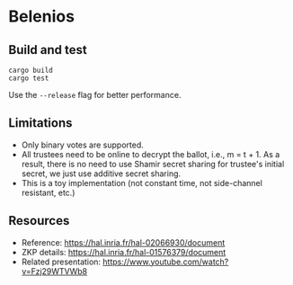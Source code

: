 # Belenios

## Build and test
```
cargo build
cargo test
```
Use the `--release` flag for better performance.

## Limitations
- Only binary votes are supported.
- All trustees need to be online to decrypt the ballot, i.e., m = t + 1.
As a result, there is no need to use Shamir secret sharing for trustee's initial secret,
we just use additive secret sharing.
- This is a toy implementation (not constant time, not side-channel resistant, etc.)

## Resources
- Reference: https://hal.inria.fr/hal-02066930/document
- ZKP details: https://hal.inria.fr/hal-01576379/document
- Related presentation: https://www.youtube.com/watch?v=Fzj29WTVWb8